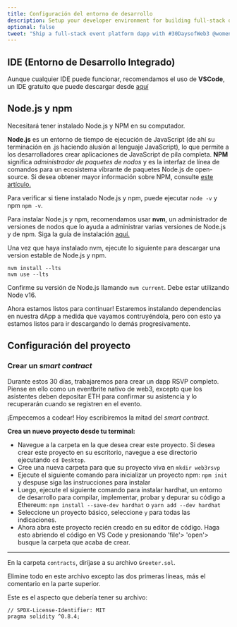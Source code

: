 ```yaml
---
title: Configuración del entorno de desarrollo
description: Setup your developer environment for building full-stack dapps.
optional: false
tweet: "Ship a full-stack event platform dapp with #30DaysofWeb3 @womenbuildweb3 🎫"
---
```


## IDE (Entorno de Desarrollo Integrado)

Aunque cualquier IDE puede funcionar, recomendamos el uso de **VSCode**, un IDE gratuito que puede descargar desde [aquí](https://code.visualstudio.com/download)

## Node.js y npm

Necesitará tener instalado Node.js y NPM en su computador.

**Node.js** es un entorno de tiempo de ejecución de JavaScript (de ahí su terminación en .js haciendo alusión al lenguaje JavaScript), lo que permite a los desarrolladores crear aplicaciones de JavaScript de pila completa. **NPM** significa _administrador de paquetes de nodos_ y es la interfaz de línea de comandos para un ecosistema vibrante de paquetes Node.js de open-source. Si desea obtener mayor información sobre NPM, consulte [este artículo.](https://nodesource.com/blog/an-absolute-beginners-guide-to-using-npm/)

Para verificar si tiene instalado Node.js y npm, puede ejecutar `node -v` y npm `npm -v`.

Para instalar Node.js y npm, recomendamos usar **nvm**, un administrador de versiones de nodos que lo ayuda a administrar varias versiones de Node.js y de npm. Siga la guía de instalación [aquí.](https://github.com/nvm-sh/nvm#installing-and-updating)

Una vez que haya instalado nvm, ejecute lo siguiente para descargar una version estable de Node.js y npm.

```
nvm install --lts
nvm use --lts
```

Confirme su versión de Node.js llamando `nvm current`. Debe estar utilizando Node v16.

Ahora estamos listos para continuar! Estaremos instalando dependencias en nuestra dApp a medida que vayamos contruyéndola, pero con esto ya estamos listos para ir descargando lo demás progresivamente.

## Configuración del proyecto

### Crear un _smart contract_

Durante estos 30 días, trabajaremos para crear un dapp RSVP completo. Piense en ello como un eventbrite nativo de web3, excepto que los asistentes deben depositar ETH para confirmar su asistencia y lo recuperarán cuando se registren en el evento.

¡Empecemos a codear! Hoy escribiremos la mitad del _smart contract_.

**Crea un nuevo proyecto desde tu terminal:**

- Navegue a la carpeta en la que desea crear este proyecto. Si desea crear este proyecto en su escritorio, navegue a ese directorio ejecutando `cd Desktop`.
- Cree una nueva carpeta para que su proyecto viva en `mkdir web3rsvp`
- Ejecute el siguiente comando para inicializar un proyecto npm: `npm init` y despuse siga las instrucciones para instalar
- Luego, ejecute el siguiente comando para instalar hardhat, un entorno de desarrollo para compilar, implementar, probar y depurar su código a Ethereum: `npm install --save-dev hardhat` o `yarn add --dev hardhat`
- Seleccione un proyecto básico, seleccione `y` para todas las indicaciones.
- Ahora abra este proyecto recién creado en su editor de código. Haga esto abriendo el código en VS Code y presionando 'file'> 'open'> busque la carpeta que acaba de crear.

---

En la carpeta `contracts`, diríjase a su archivo `Greeter.sol`.

Elimine todo en este archivo excepto las dos primeras líneas, más el comentario en la parte superior.

Este es el aspecto que debería tener su archivo:

```
// SPDX-License-Identifier: MIT
pragma solidity ^0.8.4;
```
